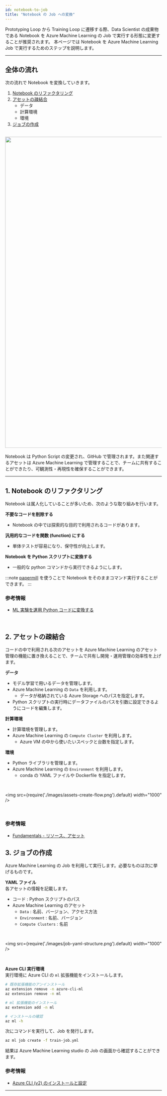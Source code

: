 ```yaml
---
id: notebook-to-job
title: "Notebook の Job への変換"
---
```


Prototyping Loop から Training Loop に遷移する際、Data Scientist の成果物である Notebook を Azure Machine Learning の Job で実行する形態に変更することが推奨されます。
本ページでは Notebook を Azure Machine Learning Job で実行するためのステップを説明します。


---

## 全体の流れ

次の流れで Notebook を変換していきます。

1. [Notebook のリファクタリング](#1-notebook-のリファクタリング)
1. [アセットの疎結合](#2-アセットの疎結合)
    - データ   
    - 計算環境
    - 環境
1. [ジョブの作成](#3-ジョブの作成)



<br/>
<img src={require('./images/notebook-to-job-abstract.png').default} width="1000" />
<br />
<br/>
Notebook は Python Script の変更され、GitHub で管理されます。また関連するアセットは Azure Machine Learning で管理することで、チームに共有することができたり、可観測性・再現性を確保することができます。

<br/>

---

## 1. Notebook のリファクタリング

Notebook は属人化していることが多いため、次のような取り組みを行います。

**不要なコードを削除する**<br/>
- Notebook の中では探索的な目的で利用されるコードがあります。


**汎用的なコードを関数 (function) にする**<br/>
- 単体テストが容易になり、保守性が向上します。

**Notebook を Python スクリプトに変換する**<br/>
- 一般的な python コマンドから実行できるようにします。


:::note
[papermill](https://papermill.readthedocs.io/en/latest/) を使うことで Notebook をそのままコマンド実行することができます。
:::


### 参考情報
- [ML 実験を運用 Python コードに変換する](https://learn.microsoft.com/ja-jp/azure/machine-learning/v1/how-to-convert-ml-experiment-to-production#create-unit-tests-for-each-python-file)

<br/>



## 2. アセットの疎結合

コードの中で利用される次のアセットを Azure Machine Learning のアセット管理の機能に置き換えることで、チームで共有し開発・運用管理の効率性を上げます。

**データ**<br/>
- モデル学習で用いるデータを管理します。
- Azure Machine Learning の `Data` を利用します。
    - データが格納されている Azure Storage へのパスを指定します。
- Python スクリプトの実行時にデータファイルのパスを引数に設定できるようにコードを編集します。

**計算環境**<br/>
- 計算環境を管理します。
- Azure Machine Learning の `Compute Cluster` を利用します。
    - Azure VM の中から使いたいスペックと台数を指定します。

**環境**<br/>
- Python ライブラリを管理します。
- Azure Machine Learning の `Environment` を利用します。
    - conda の YAML ファイルや Dockerfile を指定します。

<br/>

<img src={require('./images/assets-create-flow.png').default} width="1000" /><br />

<br/>

### 参考情報
- [Fundamentals - リソース、アセット](../fundamentals/azureml-resources-assets)



## 3. ジョブの作成

Azure Machine Learning の Job を利用して実行します。必要なものは次に挙げるものです。


**YAML ファイル**<br/>
各アセットの情報を記載します。
- コード : Python スクリプトのパス
- Azure Machine Learning のアセット
    - `Data` : 名前、バージョン、アクセス方法
    - `Environment` : 名前、バージョン
    - `Compute Clusters` : 名前

<br/>

<img src={require('./images/job-yaml-structure.png').default} width="1000" /><br />

<br/>

**Azure CLI 実行環境**<br/>
実行環境に Azure CLI の `ml` 拡張機能をインストールします。

```bash
# 既存拡張機能のアンインストール
az extension remove -n azure-cli-ml
az extension remove -n ml

# ml 拡張機能のインストール
az extension add -n ml

# インストールの確認
az ml -h
```




次にコマンドを実行して、Job を発行します。


```bash
az ml job create -f train-job.yml
```


結果は Azure Machine Learning studio の Job の画面から確認することができます。


### 参考情報
- [Azure CLI (v2) のインストールと設定](https://learn.microsoft.com/ja-jp/azure/machine-learning/how-to-configure-cli?tabs=public)

---
